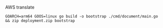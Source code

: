 AWS translate


```
GOARCH=arm64 GOOS=linux go build -o bootstrap ./cmd/document/main.go && zip deployment.zip bootstrap
```
